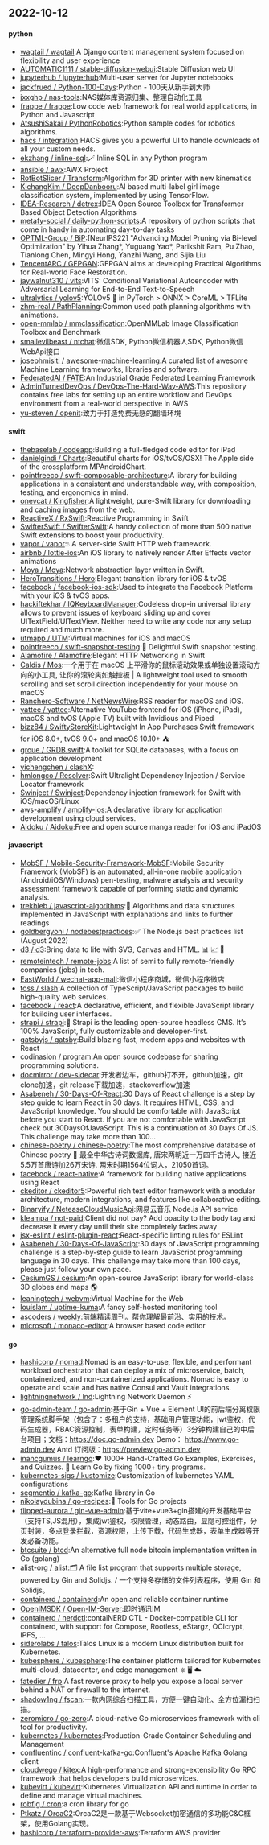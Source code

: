 ## 2022-10-12

#### python
* [wagtail / wagtail](https://github.com/wagtail/wagtail):A Django content management system focused on flexibility and user experience
* [AUTOMATIC1111 / stable-diffusion-webui](https://github.com/AUTOMATIC1111/stable-diffusion-webui):Stable Diffusion web UI
* [jupyterhub / jupyterhub](https://github.com/jupyterhub/jupyterhub):Multi-user server for Jupyter notebooks
* [jackfrued / Python-100-Days](https://github.com/jackfrued/Python-100-Days):Python - 100天从新手到大师
* [jxxghp / nas-tools](https://github.com/jxxghp/nas-tools):NAS媒体库资源归集、整理自动化工具
* [frappe / frappe](https://github.com/frappe/frappe):Low code web framework for real world applications, in Python and Javascript
* [AtsushiSakai / PythonRobotics](https://github.com/AtsushiSakai/PythonRobotics):Python sample codes for robotics algorithms.
* [hacs / integration](https://github.com/hacs/integration):HACS gives you a powerful UI to handle downloads of all your custom needs.
* [ekzhang / inline-sql](https://github.com/ekzhang/inline-sql):🪄
Inline SQL in any Python program
* [ansible / awx](https://github.com/ansible/awx):AWX Project
* [RotBotSlicer / Transform](https://github.com/RotBotSlicer/Transform):Algorithm for 3D printer with new kinematics
* [KichangKim / DeepDanbooru](https://github.com/KichangKim/DeepDanbooru):AI based multi-label girl image classification system, implemented by using TensorFlow.
* [IDEA-Research / detrex](https://github.com/IDEA-Research/detrex):IDEA Open Source Toolbox for Transformer Based Object Detection Algorithms
* [metafy-social / daily-python-scripts](https://github.com/metafy-social/daily-python-scripts):A repository of python scripts that come in handy in automating day-to-day tasks
* [OPTML-Group / BiP](https://github.com/OPTML-Group/BiP):[NeurIPS22] "Advancing Model Pruning via Bi-level Optimization" by Yihua Zhang*, Yuguang Yao*, Parikshit Ram, Pu Zhao, Tianlong Chen, Mingyi Hong, Yanzhi Wang, and Sijia Liu
* [TencentARC / GFPGAN](https://github.com/TencentARC/GFPGAN):GFPGAN aims at developing Practical Algorithms for Real-world Face Restoration.
* [jaywalnut310 / vits](https://github.com/jaywalnut310/vits):VITS: Conditional Variational Autoencoder with Adversarial Learning for End-to-End Text-to-Speech
* [ultralytics / yolov5](https://github.com/ultralytics/yolov5):YOLOv5
🚀
in PyTorch > ONNX > CoreML > TFLite
* [zhm-real / PathPlanning](https://github.com/zhm-real/PathPlanning):Common used path planning algorithms with animations.
* [open-mmlab / mmclassification](https://github.com/open-mmlab/mmclassification):OpenMMLab Image Classification Toolbox and Benchmark
* [smallevilbeast / ntchat](https://github.com/smallevilbeast/ntchat):微信SDK, Python微信机器人SDK, Python微信WebApi接口
* [josephmisiti / awesome-machine-learning](https://github.com/josephmisiti/awesome-machine-learning):A curated list of awesome Machine Learning frameworks, libraries and software.
* [FederatedAI / FATE](https://github.com/FederatedAI/FATE):An Industrial Grade Federated Learning Framework
* [AdminTurnedDevOps / DevOps-The-Hard-Way-AWS](https://github.com/AdminTurnedDevOps/DevOps-The-Hard-Way-AWS):This repository contains free labs for setting up an entire workflow and DevOps environment from a real-world perspective in AWS
* [yu-steven / openit](https://github.com/yu-steven/openit):致力于打造免费无感的翻墙环境

#### swift
* [thebaselab / codeapp](https://github.com/thebaselab/codeapp):Building a full-fledged code editor for iPad
* [danielgindi / Charts](https://github.com/danielgindi/Charts):Beautiful charts for iOS/tvOS/OSX! The Apple side of the crossplatform MPAndroidChart.
* [pointfreeco / swift-composable-architecture](https://github.com/pointfreeco/swift-composable-architecture):A library for building applications in a consistent and understandable way, with composition, testing, and ergonomics in mind.
* [onevcat / Kingfisher](https://github.com/onevcat/Kingfisher):A lightweight, pure-Swift library for downloading and caching images from the web.
* [ReactiveX / RxSwift](https://github.com/ReactiveX/RxSwift):Reactive Programming in Swift
* [SwifterSwift / SwifterSwift](https://github.com/SwifterSwift/SwifterSwift):A handy collection of more than 500 native Swift extensions to boost your productivity.
* [vapor / vapor](https://github.com/vapor/vapor):💧
A server-side Swift HTTP web framework.
* [airbnb / lottie-ios](https://github.com/airbnb/lottie-ios):An iOS library to natively render After Effects vector animations
* [Moya / Moya](https://github.com/Moya/Moya):Network abstraction layer written in Swift.
* [HeroTransitions / Hero](https://github.com/HeroTransitions/Hero):Elegant transition library for iOS & tvOS
* [facebook / facebook-ios-sdk](https://github.com/facebook/facebook-ios-sdk):Used to integrate the Facebook Platform with your iOS & tvOS apps.
* [hackiftekhar / IQKeyboardManager](https://github.com/hackiftekhar/IQKeyboardManager):Codeless drop-in universal library allows to prevent issues of keyboard sliding up and cover UITextField/UITextView. Neither need to write any code nor any setup required and much more.
* [utmapp / UTM](https://github.com/utmapp/UTM):Virtual machines for iOS and macOS
* [pointfreeco / swift-snapshot-testing](https://github.com/pointfreeco/swift-snapshot-testing):📸
Delightful Swift snapshot testing.
* [Alamofire / Alamofire](https://github.com/Alamofire/Alamofire):Elegant HTTP Networking in Swift
* [Caldis / Mos](https://github.com/Caldis/Mos):一个用于在 macOS 上平滑你的鼠标滚动效果或单独设置滚动方向的小工具, 让你的滚轮爽如触控板 | A lightweight tool used to smooth scrolling and set scroll direction independently for your mouse on macOS
* [Ranchero-Software / NetNewsWire](https://github.com/Ranchero-Software/NetNewsWire):RSS reader for macOS and iOS.
* [yattee / yattee](https://github.com/yattee/yattee):Alternative YouTube frontend for iOS (iPhone, iPad), macOS and tvOS (Apple TV) built with Invidious and Piped
* [bizz84 / SwiftyStoreKit](https://github.com/bizz84/SwiftyStoreKit):Lightweight In App Purchases Swift framework for iOS 8.0+, tvOS 9.0+ and macOS 10.10+
⛺
* [groue / GRDB.swift](https://github.com/groue/GRDB.swift):A toolkit for SQLite databases, with a focus on application development
* [yichengchen / clashX](https://github.com/yichengchen/clashX):
* [hmlongco / Resolver](https://github.com/hmlongco/Resolver):Swift Ultralight Dependency Injection / Service Locator framework
* [Swinject / Swinject](https://github.com/Swinject/Swinject):Dependency injection framework for Swift with iOS/macOS/Linux
* [aws-amplify / amplify-ios](https://github.com/aws-amplify/amplify-ios):A declarative library for application development using cloud services.
* [Aidoku / Aidoku](https://github.com/Aidoku/Aidoku):Free and open source manga reader for iOS and iPadOS

#### javascript
* [MobSF / Mobile-Security-Framework-MobSF](https://github.com/MobSF/Mobile-Security-Framework-MobSF):Mobile Security Framework (MobSF) is an automated, all-in-one mobile application (Android/iOS/Windows) pen-testing, malware analysis and security assessment framework capable of performing static and dynamic analysis.
* [trekhleb / javascript-algorithms](https://github.com/trekhleb/javascript-algorithms):📝
Algorithms and data structures implemented in JavaScript with explanations and links to further readings
* [goldbergyoni / nodebestpractices](https://github.com/goldbergyoni/nodebestpractices):✅
The Node.js best practices list (August 2022)
* [d3 / d3](https://github.com/d3/d3):Bring data to life with SVG, Canvas and HTML.
📊
📈
🎉
* [remoteintech / remote-jobs](https://github.com/remoteintech/remote-jobs):A list of semi to fully remote-friendly companies (jobs) in tech.
* [EastWorld / wechat-app-mall](https://github.com/EastWorld/wechat-app-mall):微信小程序商城，微信小程序微店
* [toss / slash](https://github.com/toss/slash):A collection of TypeScript/JavaScript packages to build high-quality web services.
* [facebook / react](https://github.com/facebook/react):A declarative, efficient, and flexible JavaScript library for building user interfaces.
* [strapi / strapi](https://github.com/strapi/strapi):🚀
Strapi is the leading open-source headless CMS. It’s 100% JavaScript, fully customizable and developer-first.
* [gatsbyjs / gatsby](https://github.com/gatsbyjs/gatsby):Build blazing fast, modern apps and websites with React
* [codinasion / program](https://github.com/codinasion/program):An open source codebase for sharing programming solutions.
* [docmirror / dev-sidecar](https://github.com/docmirror/dev-sidecar):开发者边车，github打不开，github加速，git clone加速，git release下载加速，stackoverflow加速
* [Asabeneh / 30-Days-Of-React](https://github.com/Asabeneh/30-Days-Of-React):30 Days of React challenge is a step by step guide to learn React in 30 days. It requires HTML, CSS, and JavaScript knowledge. You should be comfortable with JavaScript before you start to React. If you are not comfortable with JavaScript check out 30DaysOfJavaScript. This is a continuation of 30 Days Of JS. This challenge may take more than 100…
* [chinese-poetry / chinese-poetry](https://github.com/chinese-poetry/chinese-poetry):The most comprehensive database of Chinese poetry
🧶
最全中华古诗词数据库, 唐宋两朝近一万四千古诗人, 接近5.5万首唐诗加26万宋诗. 两宋时期1564位词人，21050首词。
* [facebook / react-native](https://github.com/facebook/react-native):A framework for building native applications using React
* [ckeditor / ckeditor5](https://github.com/ckeditor/ckeditor5):Powerful rich text editor framework with a modular architecture, modern integrations, and features like collaborative editing.
* [Binaryify / NeteaseCloudMusicApi](https://github.com/Binaryify/NeteaseCloudMusicApi):网易云音乐 Node.js API service
* [kleampa / not-paid](https://github.com/kleampa/not-paid):Client did not pay? Add opacity to the body tag and decrease it every day until their site completely fades away
* [jsx-eslint / eslint-plugin-react](https://github.com/jsx-eslint/eslint-plugin-react):React-specific linting rules for ESLint
* [Asabeneh / 30-Days-Of-JavaScript](https://github.com/Asabeneh/30-Days-Of-JavaScript):30 days of JavaScript programming challenge is a step-by-step guide to learn JavaScript programming language in 30 days. This challenge may take more than 100 days, please just follow your own pace.
* [CesiumGS / cesium](https://github.com/CesiumGS/cesium):An open-source JavaScript library for world-class 3D globes and maps
🌎
* [leaningtech / webvm](https://github.com/leaningtech/webvm):Virtual Machine for the Web
* [louislam / uptime-kuma](https://github.com/louislam/uptime-kuma):A fancy self-hosted monitoring tool
* [ascoders / weekly](https://github.com/ascoders/weekly):前端精读周刊。帮你理解最前沿、实用的技术。
* [microsoft / monaco-editor](https://github.com/microsoft/monaco-editor):A browser based code editor

#### go
* [hashicorp / nomad](https://github.com/hashicorp/nomad):Nomad is an easy-to-use, flexible, and performant workload orchestrator that can deploy a mix of microservice, batch, containerized, and non-containerized applications. Nomad is easy to operate and scale and has native Consul and Vault integrations.
* [lightningnetwork / lnd](https://github.com/lightningnetwork/lnd):Lightning Network Daemon
⚡️
* [go-admin-team / go-admin](https://github.com/go-admin-team/go-admin):基于Gin + Vue + Element UI的前后端分离权限管理系统脚手架（包含了：多租户的支持，基础用户管理功能，jwt鉴权，代码生成器，RBAC资源控制，表单构建，定时任务等）3分钟构建自己的中后台项目；文档：https://doc.go-admin.dev Demo： https://www.go-admin.dev Antd 订阅版：https://preview.go-admin.dev
* [inancgumus / learngo](https://github.com/inancgumus/learngo):❤️
1000+ Hand-Crafted Go Examples, Exercises, and Quizzes.
🚀
Learn Go by fixing 1000+ tiny programs.
* [kubernetes-sigs / kustomize](https://github.com/kubernetes-sigs/kustomize):Customization of kubernetes YAML configurations
* [segmentio / kafka-go](https://github.com/segmentio/kafka-go):Kafka library in Go
* [nikolaydubina / go-recipes](https://github.com/nikolaydubina/go-recipes):🦩
Tools for Go projects
* [flipped-aurora / gin-vue-admin](https://github.com/flipped-aurora/gin-vue-admin):基于vite+vue3+gin搭建的开发基础平台（支持TS,JS混用），集成jwt鉴权，权限管理，动态路由，显隐可控组件，分页封装，多点登录拦截，资源权限，上传下载，代码生成器，表单生成器等开发必备功能。
* [btcsuite / btcd](https://github.com/btcsuite/btcd):An alternative full node bitcoin implementation written in Go (golang)
* [alist-org / alist](https://github.com/alist-org/alist):🗂️
A file list program that supports multiple storage, powered by Gin and Solidjs. / 一个支持多存储的文件列表程序，使用 Gin 和 Solidjs。
* [containerd / containerd](https://github.com/containerd/containerd):An open and reliable container runtime
* [OpenIMSDK / Open-IM-Server](https://github.com/OpenIMSDK/Open-IM-Server):即时通讯IM
* [containerd / nerdctl](https://github.com/containerd/nerdctl):contaiNERD CTL - Docker-compatible CLI for containerd, with support for Compose, Rootless, eStargz, OCIcrypt, IPFS, ...
* [siderolabs / talos](https://github.com/siderolabs/talos):Talos Linux is a modern Linux distribution built for Kubernetes.
* [kubesphere / kubesphere](https://github.com/kubesphere/kubesphere):The container platform tailored for Kubernetes multi-cloud, datacenter, and edge management ⎈
🖥
☁️
* [fatedier / frp](https://github.com/fatedier/frp):A fast reverse proxy to help you expose a local server behind a NAT or firewall to the internet.
* [shadow1ng / fscan](https://github.com/shadow1ng/fscan):一款内网综合扫描工具，方便一键自动化、全方位漏扫扫描。
* [zeromicro / go-zero](https://github.com/zeromicro/go-zero):A cloud-native Go microservices framework with cli tool for productivity.
* [kubernetes / kubernetes](https://github.com/kubernetes/kubernetes):Production-Grade Container Scheduling and Management
* [confluentinc / confluent-kafka-go](https://github.com/confluentinc/confluent-kafka-go):Confluent's Apache Kafka Golang client
* [cloudwego / kitex](https://github.com/cloudwego/kitex):A high-performance and strong-extensibility Go RPC framework that helps developers build microservices.
* [kubevirt / kubevirt](https://github.com/kubevirt/kubevirt):Kubernetes Virtualization API and runtime in order to define and manage virtual machines.
* [robfig / cron](https://github.com/robfig/cron):a cron library for go
* [Ptkatz / OrcaC2](https://github.com/Ptkatz/OrcaC2):OrcaC2是一款基于Websocket加密通信的多功能C&C框架，使用Golang实现。
* [hashicorp / terraform-provider-aws](https://github.com/hashicorp/terraform-provider-aws):Terraform AWS provider
